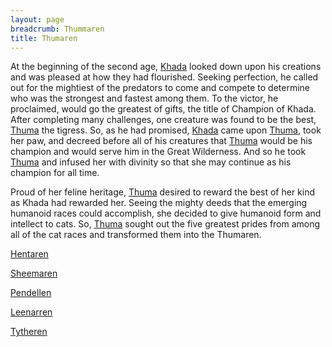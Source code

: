 ```yaml
---
layout: page
breadcrumb: Thummaren
title: Thumaren
---
```


At the beginning of the second age, [Khada](../../../deities/khada) looked down upon his creations and was pleased at how they had flourished.  Seeking perfection, he called out for the mightiest of the predators to come and compete to determine who was the strongest and fastest among them.  To the victor, he proclaimed, would go the greatest of gifts, the title of Champion of Khada.  After completing many challenges, one creature was found to be the best, [Thuma](../../../deities/thuma) the tigress.  So, as he had promised, [Khada](../../../deities/khada) came upon [Thuma](../../../deities/thuma), took her paw, and decreed before all of his creatures that [Thuma](../../../deities/thuma) would be his champion and would serve him in the Great Wilderness.  And so he took [Thuma](../../../deities/thuma) and infused her with divinity so that she may continue as his champion for all time.

Proud of her feline heritage, [Thuma](../../../deities/thuma) desired to reward the best of her kind as Khada had rewarded her.  Seeing the mighty deeds that the emerging humanoid races could accomplish, she decided to give humanoid form and intellect to cats.  So, [Thuma](../../../deities/thuma) sought out the five greatest prides from among all of the cat races and transformed them into the Thumaren.

[Hentaren](hentaren)

[Sheemaren](sheemaren)

[Pendellen](pendellen)

[Leenarren](leenarren)

[Tytheren](tytheren)
